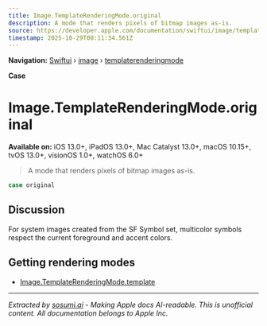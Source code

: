 ```yaml
---
title: Image.TemplateRenderingMode.original
description: A mode that renders pixels of bitmap images as-is.
source: https://developer.apple.com/documentation/swiftui/image/templaterenderingmode/original
timestamp: 2025-10-29T00:11:34.561Z
---
```


**Navigation:** [Swiftui](/documentation/swiftui) › [image](/documentation/swiftui/image) › [templaterenderingmode](/documentation/swiftui/image/templaterenderingmode)

**Case**

# Image.TemplateRenderingMode.original

**Available on:** iOS 13.0+, iPadOS 13.0+, Mac Catalyst 13.0+, macOS 10.15+, tvOS 13.0+, visionOS 1.0+, watchOS 6.0+

> A mode that renders pixels of bitmap images as-is.

```swift
case original
```

## Discussion

For system images created from the SF Symbol set, multicolor symbols respect the current foreground and accent colors.

## Getting rendering modes

- [Image.TemplateRenderingMode.template](/documentation/swiftui/image/templaterenderingmode/template)

---

*Extracted by [sosumi.ai](https://sosumi.ai) - Making Apple docs AI-readable.*
*This is unofficial content. All documentation belongs to Apple Inc.*
